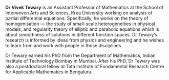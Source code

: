 <b>Dr Vivek Tewary</b> is an Assistant Professor of Mathematics at the School of Interwoven Arts and Sciences, Krea University working on analysis of partial differential equations. Specifically, he works on the theory of homogenisation — the study of small-scale heterogeneities in physical models; and regularity theory of elliptic and parabolic equations which is about smoothness of solutions in different function spaces. Dr Tewary’s research is informed by ideas from physics and engineering and he wishes to learn from and work with people in those disciplines.

Dr Tewary earned his PhD from the Department of Mathematics, Indian Institute of Technology Bombay in Mumbai. After his PhD, Dr Tewary was also a postdoctoral fellow at Tata Institute of Fundamental Research Centre for Applicable Mathematics in Bengaluru.
